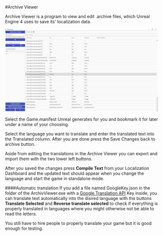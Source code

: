 #Archive Viewer

Archive Viewer is a program to view and edit .archive files, which Unreal Engine 4 uses to save its' localization data.


![archive viewer interface][archive_viewer_1]

[archive_viewer_1]: https://github.com/Unavi/ArchiveViewer/blob/master/Images/ArchiveViewer_1.png

Select the Game.manifest Unreal generates for you and bookmark it for later under a name of your choosing.

Select the language you want to translate and enter the translated text into the Translated column. After you are done press the Save Changes back to archive button.

Aside from editing the translations in the Archive Viewer you can export and import them with the two lower left buttons.

After you saved the changes press __Compile Text__ from your Localization Dashboard and the updated text should appear when you change the language and start the game in standalone mode.

####Automatic translation
If you add a file named GoogleKey.json in the folder of the ArchivViewer.exe with a [Google Translation API](https://cloud.google.com/translate/docs/) Key inside, you can translate text automatically into the disired language with the buttons __Translate Selected__ and __Reverse translate selected__ to check if everything is properly translated in languages where you might otherwise not be able to read the letters.

You still have to hire people to properly translate your game but it is good enough for testing.